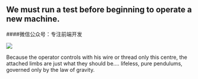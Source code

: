 ## We must run a test before beginning to operate a new machine.

####微信公众号：专注前端开发

![](https://raw.githubusercontent.com/TrustTheBoy/imagesGithub/master/WeChat/publick/WeChatCode.jpg)

Because the operator controls with his wire or thread only this centre, the attached limbs are just what they should be.… lifeless, pure pendulums, governed only by the law of gravity.

